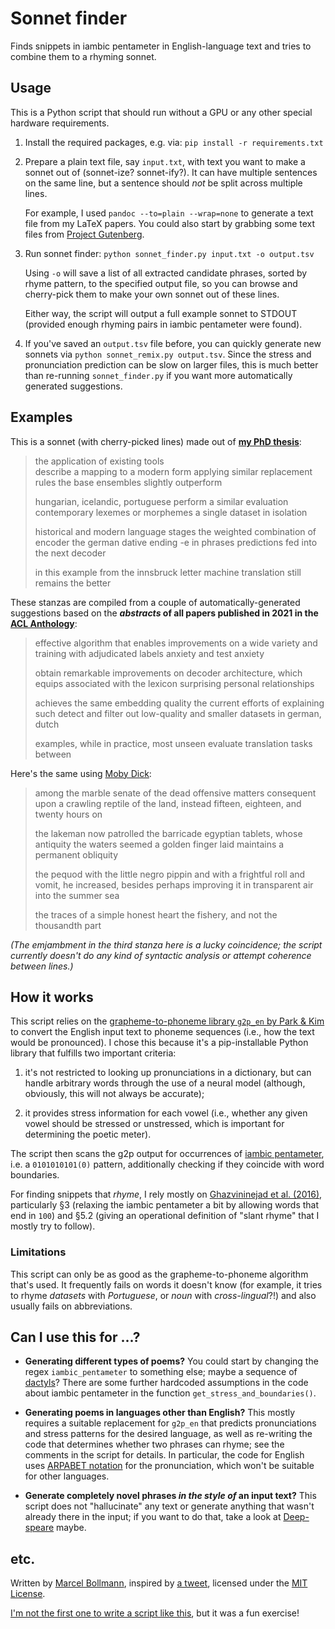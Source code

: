 # Sonnet finder

Finds snippets in iambic pentameter in English-language text and tries to
combine them to a rhyming sonnet.

## Usage

This is a Python script that should run without a GPU or any other special
hardware requirements.

1. Install the required packages, e.g. via: `pip install -r requirements.txt`

2. Prepare a plain text file, say `input.txt`, with text you want to make a
   sonnet out of (sonnet-ize? sonnet-ify?).  It can have multiple sentences on
   the same line, but a sentence should _not_ be split across multiple lines.

   For example, I used `pandoc --to=plain --wrap=none` to generate a text file
   from my LaTeX papers.  You could also start by grabbing some text files from
   [Project Gutenberg](https://www.gutenberg.org/).

3. Run sonnet finder: `python sonnet_finder.py input.txt -o output.tsv`

   Using `-o` will save a list of all extracted candidate phrases, sorted by
   rhyme pattern, to the specified output file, so you can browse and
   cherry-pick them to make your own sonnet out of these lines.

   Either way, the script will output a full example sonnet to STDOUT (provided
   enough rhyming pairs in iambic pentameter were found).

4. If you've saved an `output.tsv` file before, you can quickly generate new
   sonnets via `python sonnet_remix.py output.tsv`.  Since the stress and
   pronunciation prediction can be slow on larger files, this is much better
   than re-running `sonnet_finder.py` if you want more automatically generated
   suggestions.

## Examples

This is a sonnet (with cherry-picked lines) made out of [**my PhD
thesis**](https://www.linguistics.rub.de/forschung/arbeitsberichte/22.pdf):

> the application of existing tools  
> describe a mapping to a modern form
> applying similar replacement rules
> the base ensembles slightly outperform
>
> hungarian, icelandic, portuguese
> perform a similar evaluation
> contemporary lexemes or morphemes
> a single dataset in isolation
>
> historical and modern language stages
> the weighted combination of encoder
> the german dative ending -e in phrases
> predictions fed into the next decoder
>
> in this example from the innsbruck letter
> machine translation still remains the better

These stanzas are compiled from a couple of automatically-generated suggestions
based on the **_abstracts_ of all papers published in 2021 in the [ACL
Anthology](https://aclanthology.org/)**:

> effective algorithm that enables
> improvements on a wide variety
> and training with adjudicated labels
> anxiety and test anxiety
>
> obtain remarkable improvements on
> decoder architecture, which equips
> associated with the lexicon
> surprising personal relationships
>
> achieves the same embedding quality
> the current efforts of explaining such
> detect and filter out low-quality
> and smaller datasets in german, dutch
>
> examples, while in practice, most unseen
> evaluate translation tasks between

Here's the same using [Moby Dick](https://www.gutenberg.org/ebooks/2701):

> among the marble senate of the dead
> offensive matters consequent upon
> a crawling reptile of the land, instead
> fifteen, eighteen, and twenty hours on
>
> the lakeman now patrolled the barricade
> egyptian tablets, whose antiquity
> the waters seemed a golden finger laid
> maintains a permanent obliquity
>
> the pequod with the little negro pippin
> and with a frightful roll and vomit, he
> increased, besides perhaps improving it in
> transparent air into the summer sea
>
> the traces of a simple honest heart
> the fishery, and not the thousandth part

*(The emjambment in the third stanza here is a lucky coincidence; the script
currently doesn't do any kind of syntactic analysis or attempt coherence between
lines.)*

## How it works

This script relies on the [grapheme-to-phoneme library `g2p_en` by Park &
Kim](https://github.com/Kyubyong/g2p) to convert the English input text to
phoneme sequences (i.e., how the text would be pronounced).  I chose this
because it's a pip-installable Python library that fulfills two important
criteria:

1. it's not restricted to looking up pronunciations in a dictionary, but can
   handle arbitrary words through the use of a neural model (although,
   obviously, this will not always be accurate);

2. it provides stress information for each vowel (i.e., whether any given vowel
   should be stressed or unstressed, which is important for determining the
   poetic meter).

The script then scans the g2p output for occurrences of [iambic
pentameter](https://en.wikipedia.org/wiki/Iambic_pentameter), i.e. a
`0101010101(0)` pattern, additionally checking if they coincide with word
boundaries.

For finding snippets that _rhyme_, I rely mostly on [Ghazvininejad et
al. (2016)](https://aclanthology.org/D16-1126), particularly §3 (relaxing the
iambic pentameter a bit by allowing words that end in `100`) and §5.2 (giving an
operational definition of "slant rhyme" that I mostly try to follow).

### Limitations

This script can only be as good as the grapheme-to-phoneme algorithm that's
used.  It frequently fails on words it doesn't know (for example, it tries to
rhyme _datasets_ with _Portuguese_, or _noun_ with _cross-lingual_?!) and also
usually fails on abbreviations.


## Can I use this for ...?

- **Generating different types of poems?**  You could start by changing the regex
  `iambic_pentameter` to something else; maybe a sequence of
  [dactyls](https://en.wikipedia.org/wiki/Dactyl_(poetry))?  There are some
  further hardcoded assumptions in the code about iambic pentameter in the
  function `get_stress_and_boundaries()`.

- **Generating poems in languages other than English?**  This mostly requires a
  suitable replacement for `g2p_en` that predicts pronunciations and stress
  patterns for the desired language, as well as re-writing the code that
  determines whether two phrases can rhyme; see the comments in the script for
  details.  In particular, the code for English uses [ARPABET
  notation](https://en.wikipedia.org/wiki/ARPABET) for the pronunciation, which
  won't be suitable for other languages.

- **Generate completely novel phrases _in the style of_ an input text?**  This
  script does not "hallucinate" any text or generate anything that wasn't
  already there in the input; if you want to do that, take a look at
  [Deep-speare](https://github.com/jhlau/deepspeare) maybe.


## etc.

Written by [Marcel Bollmann](https://marcel.bollmann.me/), inspired by [a
tweet](https://twitter.com/samuelmehr/status/1427463112563773441), licensed
under the [MIT License](LICENSE).

[I'm not the first one to write a script like
this](https://github.com/rossgoodwin/sonnetizer), but it was a fun exercise!
